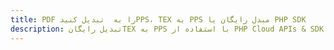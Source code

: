 ---title: PDF را به  تبدیل کنیدPPS، TEX به PPS مبدل رایگان یا PHP SDKdescription: تبدیل رایگانTEX به PPS با استفاده از PHP Cloud APIs & SDK همچنین اسناد PDF را در Cloud ایجاد، ویرایش و رندر کنید.---